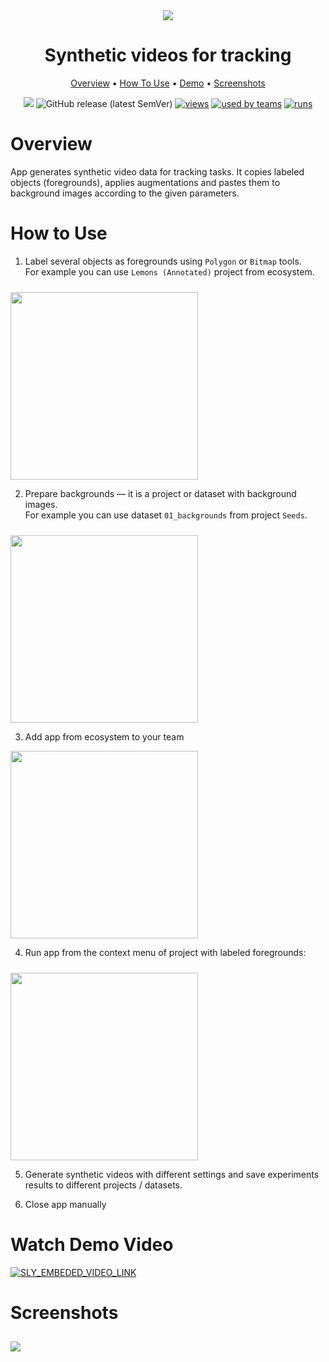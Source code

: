 <div align="center" markdown>


<img src="https://imgur.com/1wvvNyY.png"/>  

# Synthetic videos for tracking

<p align="center">
  <a href="#Overview">Overview</a> •
  <a href="#How-To-Use">How To Use</a> •
  <a href="#Watch-Demo-Video">Demo</a> •
    <a href="#Screenshots">Screenshots</a>
</p>

[![](https://img.shields.io/badge/slack-chat-green.svg?logo=slack)](https://supervise.ly/slack)
![GitHub release (latest SemVer)](https://img.shields.io/github/v/release/supervisely-ecosystem/synthetic-videos-for-tracking)
[![views](https://app.supervise.ly/public/api/v3/ecosystem.counters?repo=supervisely-ecosystem/synthetic-videos-for-tracking&counter=views&label=views)](https://supervise.ly)
[![used by teams](https://app.supervise.ly/public/api/v3/ecosystem.counters?repo=supervisely-ecosystem/synthetic-videos-for-tracking&counter=downloads&label=used%20by%20teams)](https://supervise.ly)
[![runs](https://app.supervise.ly/public/api/v3/ecosystem.counters?repo=supervisely-ecosystem/synthetic-videos-for-tracking&counter=runs&label=runs&123)](https://supervise.ly)

</div>

# Overview

App generates synthetic video data for tracking tasks. It copies labeled objects (foregrounds), applies augmentations and pastes them to background images according to the given parameters.

# How to Use

1. Label several objects as foregrounds using `Polygon` or `Bitmap` tools.  
For example you can use `Lemons (Annotated)` project from ecosystem.  
<img src="https://imgur.com/3oshQw7.png" width="300" style='padding-top: 10px'>

2. Prepare backgrounds — it is a project or dataset with background images.  
For example you can use dataset `01_backgrounds` from project `Seeds`.  
<img src="https://imgur.com/BolnnHS.png" width="300" style='padding-top: 10px'>


3. Add app from ecosystem to your team  
<img src="https://imgur.com/Neggszi.png" width="300">  


4. Run app from the context menu of project with labeled foregrounds:  
<img src="https://imgur.com/68J2Z6t.png" width="300" style='padding-top: 10px'>  


5. Generate synthetic videos with different settings and save experiments results to different projects / datasets.

6. Close app manually


# Watch Demo Video
<a data-key="sly-embeded-video-link" href="https://youtu.be/yvWegId-edU" data-video-code="yvWegId-edU">
    <img src="https://imgur.com/VRQdPXx.png" alt="SLY_EMBEDED_VIDEO_LINK"  style="max-width:100%;">
</a>


# Screenshots
<img src="https://imgur.com/gBwRSjD.png" width="auto" style='padding-top: 10px'>
